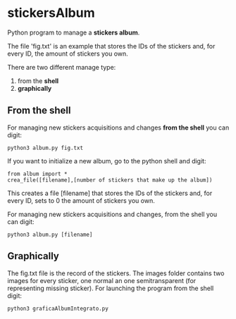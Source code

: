 # stickersAlbum
Python program to manage a **stickers album**.

The file 'fig.txt' is an example that stores the IDs of the stickers and, for every ID, the amount of stickers you own.

There are two different manage type:
 1. from the **shell**
 2. **graphically**

## From the shell
For managing new stickers acquisitions and changes **from the shell** you can digit:

```
python3 album.py fig.txt
```

If you want to initialize a new album, go to the python shell and digit:

```python3
from album import *
crea_file([filename],[number of stickers that make up the album])

```

This creates a file [filename] that stores the IDs of the stickers and, for every ID, sets to 0 the amount of stickers you own.

For managing new stickers acquisitions and changes, from the shell you can digit:

```
python3 album.py [filename]
```
## Graphically
The fig.txt file is the record of the stickers.
The images folder contains two images for every sticker, one normal an one semitransparent (for representing missing sticker).
For launching the program from the shell digit: 

```
python3 graficaAlbumIntegrato.py
```

